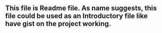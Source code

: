 ## This file is Readme file. As name suggests, this file could be used as an Introductory file like have gist on the project working. 